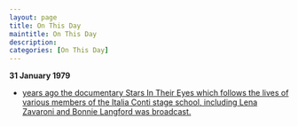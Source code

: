 ```yaml
---
layout: page
title: On This Day
maintitle: On This Day
description: 
categories: [On This Day]
---
```


**31 January 1979**
* [<span id="age1"></span> years ago the documentary Stars In Their Eyes which follows the lives of various members of the Italia Conti stage school, including Lena Zavaroni and Bonnie Langford was broadcast.](/tyne%20tees%20television/1979/01/31/stars-in-their-eyes.html)

<!-- Script for calculating number of years ago -->
<script>
var dob = '19790131';
var year = Number(dob.substr(0, 4));
var month = Number(dob.substr(4, 2)) - 1;
var day = Number(dob.substr(6, 2));
var today = new Date();
var age1 = today.getFullYear() - year;
if (today.getMonth() < month || (today.getMonth() == month && today.getDate() < day)) {
  age1--;
}
document.getElementById("age1").innerHTML=age1;
</script>

